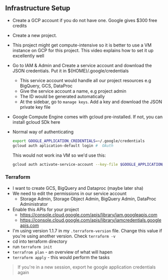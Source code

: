 ## Infrastructure Setup
- Create a GCP account if you do not have one. Google gives $300 free credits
- Create a new project.
- This project might get compute-intensive so it is better to use a VM instance on GCP for this project. This video explains how to set it up excellently well
- Go to IAM & Admin and Create a service account and download the JSON credentials. Put it in ${HOME}/.google/credentials
    - This service account would handle all our project resources e.g BigQuery, GCS, DataProc
    - Give the service account a name, e.g project admin
    - The ID would be generated automatically
    - At the sidebar, go to `manage keys`. Add a key and download the JSON private key file

- Google Compute Engine comes with gcloud pre-installed. If not, you can install gcloud SDk here

- Normal way of authenticating
    ```bash
    export GOOGLE_APPLICATION_CREDENTIALS=~/.google/credentials
    gcloud auth aplication-default login #  OAuth
    ```
    This would not work ina VM so we'd use this:
    ```bash
    gcloud auth activate-service-account --key-file $GOOGLE_APPLICATION_CREDENTIALS
    ```

### Terraform
- I want to create GCS, BigQuery and Dataproc (maybe later sha)
- We need to edit the permissions in our service account
    - Storage Admin, Storage Object Admin, BigQuery Admin, DataProc Administrator
- Enable this APIs for your project
    - https://console.cloud.google.com/apis/library/iam.googleapis.com
    - https://console.cloud.google.com/apis/library/iamcredentials.googleapis.com
- I'm using version 1.1.7 in my `.terraform-version` file. Change this value if you're using another version. Check `terraform -v`
- cd into terraform directory
- run `terraform init`
- `terrafrom plan` - an overview of what will hapen
- `terraform apply` - this would perform the tasks
> If you're in a new session, export he google application credentials again
